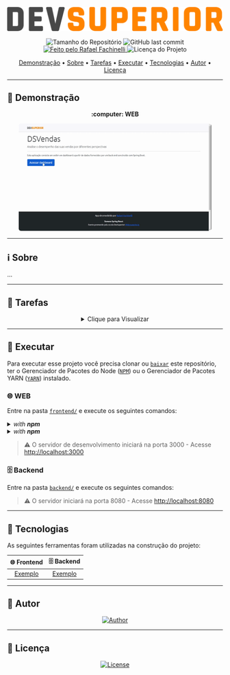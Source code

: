 <img alt="DSVendas" src="./.github/banner.svg">

<p align="center"> 
  <img alt="Tamanho do Repositório" src="https://img.shields.io/github/repo-size/rafaelfachinelli/DSVendas?style=for-the-badge">
  <img alt="GitHub last commit" src="https://img.shields.io/github/last-commit/rafaelfachinelli/DSVendas?style=for-the-badge">
  <a href="https://github.com/rafaelfachinelli">
    <img alt="Feito pelo Rafael Fachinelli" src="https://img.shields.io/badge/feito%20por-Rafael Fachinelli-%237519C1?style=for-the-badge">
  </a>
  <img alt="Licença do Projeto" src="https://img.shields.io/github/license/rafaelfachinelli/DSVendas?style=for-the-badge"/>
<p>

<p align="center">
 <a href="#movie_camera-demonstração">Demonstração</a> •
 <a href="#information_source-sobre">Sobre</a> •
 <a href="#memo-tarefas">Tarefas</a> •
 <a href="#dvd-executar">Executar</a> •
 <a href="#hammer-tecnologias">Tecnologias</a> •
 <a href="#boy-autor">Autor</a> •
 <a href="#page_facing_up-licença">Licença</a>
</p>

---
## :movie_camera: **Demonstração**

<p align="center">
  <b> :computer: WEB </b>
</p>

<p align="center">
  <kbd>
    <img width="450" style="border-radius: 5px" height="250" alt="Demonstração do Projeto" src=".github/previews/desktop_preview.gif">
  </kbd>
</p>

---
## :information_source: Sobre

...

---
## :memo: **Tarefas**

<div align="center">
<details>
<summary>Clique para Visualizar</summary>

|Estado|Tarefa|
|:---:|:---:|
|:heavy_check_mark:|Estruturar página inicial|

</details>
</div>

---
## :dvd: **Executar**

Para executar esse projeto você precisa clonar ou [`baixar`](https://github.com/USUARIO/REPOSITORIO/archive/main.zip) este repositório, ter o Gerenciador de Pacotes do Node ([`NPM`](https://www.npmjs.com/get-npm)) ou o Gerenciador de Pacotes YARN ([`YARN`](https://yarnpkg.com/getting-started)) instalado.

### :globe_with_meridians: **WEB**

Entre na pasta [`frontend/`](frontend/) e execute os seguintes comandos:

<details>
  <summary><i>with <b>npm</b></i></summary>
  
  ```bash
  # Instalar dependências
  $ npm install

  # Iniciar servidor de desenvolvimento
  $ npm start
  ```
  
</details>

<details>
  <summary><i>with <b>npm</b></i></summary>

```bash
# Instalar dependências
$ yarn

# Iniciar servidor de desenvolvimento
$ yarn start

```

</details>

> ⚠️ O servidor de desenvolvimento iniciará na porta 3000 - Acesse <http://localhost:3000>

### :file_cabinet: **Backend**

Entre na pasta [`backend/`](backend/) e execute os seguintes comandos:



> ⚠️ O servidor iniciará na porta 8080 - Acesse <http://localhost:8080>

---
## :hammer: **Tecnologias**

As seguintes ferramentas foram utilizadas na construção do projeto:

<div align="center">

|:globe_with_meridians: Frontend|:file_cabinet: Backend|
|:---:|:---:|
|[Exemplo](https://exemplo.com)|[Exemplo](https://exemplo.com)|

</div>

---
## :boy: **Autor**

<div align="center">
  
[![Author](https://github.com/rafaelfachinelli/rafaelfachinelli/blob/master/.github/author.svg)](https://www.linkedin.com/in/rafaelfachinelli/)

</div>

---
## :page_facing_up: **Licença**

<div align="center">
  
[![License](https://github.com/rafaelfachinelli/rafaelfachinelli/blob/master/.github/license.svg)](./LICENSE)

</div>
